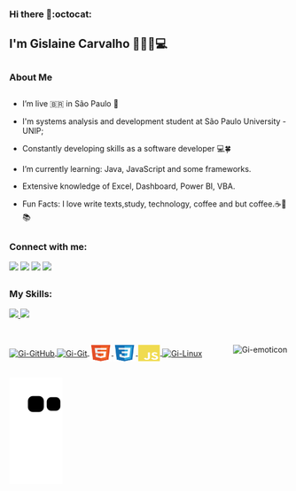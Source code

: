 

### Hi there 👋:octocat:
## I'm Gislaine Carvalho :sassy_woman::four_leaf_clover::computer:
##



### About Me 

##

 - I’m live 🇧🇷 in São Paulo :office:

- I'm systems analysis and development student at São Paulo University - UNIP;

- Constantly developing skills as a software developer :computer::four_leaf_clover:

 - I’m currently learning: Java, JavaScript and some frameworks.

- Extensive knowledge of Excel, Dashboard, Power BI, VBA.

 - Fun Facts: I love write texts,study, technology, coffee and but coffee.:coffee::rocket::books:



##

### Connect with me:

<div> 
<a href="https://www.instagram.com/gika.silva.360/" target="_blank"><img src="https://img.shields.io/badge/-Instagram-%23E4405F?style=for-the-badge&logo=instagram&logoColor=white" target="_blank"></a>
<a href="www.facebook.com/gika.silva.560" target="_blank"><img src="https://img.shields.io/badge/Facebook-7289DA?style=for-the-badge&logo=facebook&logoColor=white" target="_blank"></a> 
  <a href = "mailto:gikacarvalho85@hotmail.com"><img src="https://img.shields.io/badge/-Outlook-%23333?style=for-the-badge&logo=outlook&logoColor=white" target="_blank"></a>
  <a href="www.linkedin.com/in/gislaine-carvalho-da-silva-040ab61a4/" target="_blank"><img src="https://img.shields.io/badge/-LinkedIn-%230077B5?style=for-the-badge&logo=linkedin&logoColor=white" target="_blank"></a> 
  
##
  
### My Skills:
  
  
<div>
  <a href="https://github.com/GiVicking">
  <img height="180em" src="https://github-readme-stats.vercel.app/api?username=givicking&show_icons=true&theme=jolly&include_all_commits=true&count_private=true"/>
  <img height="150em" src="https://github-readme-stats.vercel.app/api/top-langs/?username=givicking&layout=compact&langs_count=16&theme=jolly"/>
</div>
  
 ##
  
<div style="display: inline_block"><br>
  
  <img align="center" alt="Gi-GitHub" height="30" width="40" src="https://cdn.jsdelivr.net/gh/devicons/devicon/icons/github/github-original-wordmark.svg">
  <img align="center" alt="Gi-Git" height="30" width="40" src="https://cdn.jsdelivr.net/gh/devicons/devicon/icons/git/git-original-wordmark.svg">
  <img align="center" alt="Gi-HTML" height="30" width="40" src="https://raw.githubusercontent.com/devicons/devicon/master/icons/html5/html5-original.svg">
  <img align="center" alt="Gi-CSS" height="30" width="40" src="https://raw.githubusercontent.com/devicons/devicon/master/icons/css3/css3-original.svg">
  <img align="center" alt="Gi-Js" height="30" width="40" src="https://raw.githubusercontent.com/devicons/devicon/master/icons/javascript/javascript-plain.svg">       <img align="center" alt="Gi-Linux" height="30" width="40" src="https://cdn.jsdelivr.net/gh/devicons/devicon/icons/linux/linux-original.svg">
    <img align="right" alt="Gi-emoticon" height="100" width="100" src="https://media4.giphy.com/media/xThtajcBdOkFupaZyg/giphy.gif?cid=ecf05e479dzkjnt2j769rk2u58jdderzafjhg391md01zpph&rid=giphy.gif&ct=s">
  
  ##
 
  ![Snake animation](https://github.com/rafaballerini/rafaballerini/blob/output/github-contribution-grid-snake.svg)
 
<g id="layer102" fill="#102828" stroke="none">
</g>


